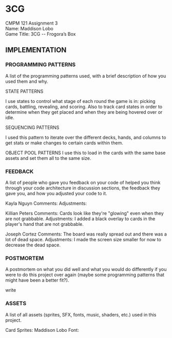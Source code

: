 # 3CG

CMPM 121 Assignment 3\
Name: Maddison Lobo\
Game Title: 3CG -- Frogora’s Box

## IMPLEMENTATION

### PROGRAMMING PATTERNS

A list of the programming patterns used, with a brief description of how you used them and why.

STATE PATTERNS

I use states to control what stage of each round the game is in: picking cards, battling, revealing, and scoring. Also to track card states in order to determine when they get placed and when they are being hovered over or idle. 

SEQUENCING PATTERNS

I used this pattern to iterate over the different decks, hands, and columns to get stats or make changes to certain cards within them. 

OBJECT POOL PATTERNS
I use this to load in the cards with the same base assets and set them all to the same size. 

### FEEDBACK

A list of people who gave you feedback on your code of helped you think through your code architecture in discussion sections, the feedback they gave you, and how you adjusted your code to it.

Kayla Nguyn
Comments: 
Adjustments: 

Killian Peters
Comments: Cards look like they're "glowing" even when they are not grabbable. 
Adjustments: I added a black overlay to cards in the player's hand that are not grabbable. 

Joseph Cortez
Comments: The board was really spread out and there was a lot of dead space.
Adjustments: I made the screen size smaller for now to decrease the dead space. 


### POSTMORTEM

A postmortem on what you did well and what you would do differently if you were to do this project over again 
    (maybe some programming patterns that might have been a better fit?).

write

### ASSETS

A list of all assets (sprites, SFX, fonts, music, shaders, etc.) used in this project.

Card Sprites: Maddison Lobo
Font: 
